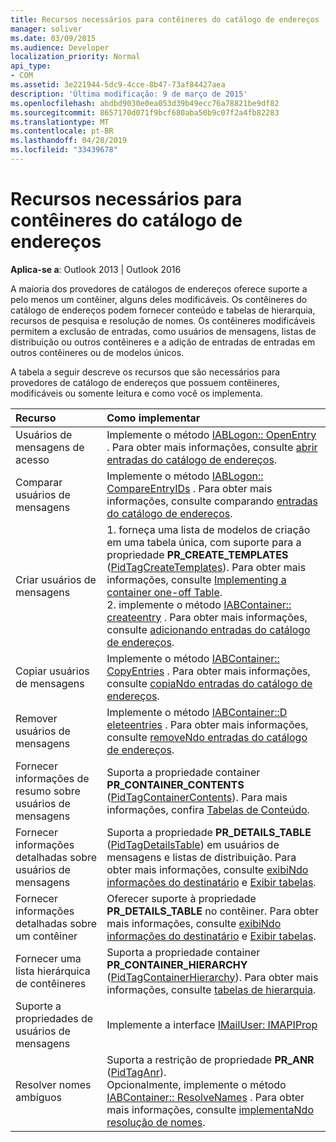 ```yaml
---
title: Recursos necessários para contêineres do catálogo de endereços
manager: soliver
ms.date: 03/09/2015
ms.audience: Developer
localization_priority: Normal
api_type:
- COM
ms.assetid: 3e221944-5dc9-4cce-8b47-73af84427aea
description: 'Última modificação: 9 de março de 2015'
ms.openlocfilehash: abdbd9030e0ea053d39b49ecc76a78821be9df82
ms.sourcegitcommit: 8657170d071f9bcf680aba50b9c07f2a4fb82283
ms.translationtype: MT
ms.contentlocale: pt-BR
ms.lasthandoff: 04/28/2019
ms.locfileid: "33439678"
---
```

# <a name="required-features-for-address-book-containers"></a>Recursos necessários para contêineres do catálogo de endereços

  
  
**Aplica-se a**: Outlook 2013 | Outlook 2016 
  
A maioria dos provedores de catálogos de endereços oferece suporte a pelo menos um contêiner, alguns deles modificáveis. Os contêineres do catálogo de endereços podem fornecer conteúdo e tabelas de hierarquia, recursos de pesquisa e resolução de nomes. Os contêineres modificáveis permitem a exclusão de entradas, como usuários de mensagens, listas de distribuição ou outros contêineres e a adição de entradas de entradas em outros contêineres ou de modelos únicos.
  
A tabela a seguir descreve os recursos que são necessários para provedores de catálogo de endereços que possuem contêineres, modificáveis ou somente leitura e como você os implementa.
  
|**Recurso**|**Como implementar**|
|:-----|:-----|
|Usuários de mensagens de acesso  <br/> |Implemente o método [IABLogon:: OpenEntry](iablogon-openentry.md) . Para obter mais informações, consulte [abrir entradas do catálogo de endereços](opening-address-book-entries.md).  <br/> |
|Comparar usuários de mensagens  <br/> |Implemente o método [IABLogon:: CompareEntryIDs](iablogon-compareentryids.md) . Para obter mais informações, consulte comparando [entradas do catálogo de endereços](comparing-address-book-entries.md).  <br/> |
|Criar usuários de mensagens  <br/> |1. forneça uma lista de modelos de criação em uma tabela única, com suporte para a propriedade **PR_CREATE_TEMPLATES** ([PidTagCreateTemplates](pidtagcreatetemplates-canonical-property.md)). Para obter mais informações, consulte [Implementing a container one-off Table](implementing-a-container-one-off-table.md).  <br/> 2. implemente o método [IABContainer:: createentry](iabcontainer-createentry.md) . Para obter mais informações, consulte [adicionando entradas do catálogo de endereços](adding-address-book-entries.md).  <br/> |
|Copiar usuários de mensagens  <br/> |Implemente o método [IABContainer:: CopyEntries](iabcontainer-copyentries.md) . Para obter mais informações, consulte [copiaNdo entradas do catálogo de endereços](copying-address-book-entries.md).  <br/> |
|Remover usuários de mensagens  <br/> |Implemente o método [IABContainer::D eleteentries](iabcontainer-deleteentries.md) . Para obter mais informações, consulte [removeNdo entradas do catálogo de endereços](removing-address-book-entries.md).  <br/> |
|Fornecer informações de resumo sobre usuários de mensagens  <br/> |Suporta a propriedade container **PR_CONTAINER_CONTENTS** ([PidTagContainerContents](pidtagcontainercontents-canonical-property.md)). Para mais informações, confira [Tabelas de Conteúdo](contents-tables.md).  <br/> |
|Fornecer informações detalhadas sobre usuários de mensagens  <br/> |Suporta a propriedade **PR_DETAILS_TABLE** ([PidTagDetailsTable](pidtagdetailstable-canonical-property.md)) em usuários de mensagens e listas de distribuição. Para obter mais informações, consulte [exibiNdo informações do destinatário](displaying-recipient-information.md) e [Exibir tabelas](display-tables.md).  <br/> |
|Fornecer informações detalhadas sobre um contêiner  <br/> |Oferecer suporte à propriedade **PR_DETAILS_TABLE** no contêiner. Para obter mais informações, consulte [exibiNdo informações do destinatário](displaying-recipient-information.md) e [Exibir tabelas](display-tables.md).  <br/> |
|Fornecer uma lista hierárquica de contêineres  <br/> |Suporta a propriedade container **PR_CONTAINER_HIERARCHY** ([PidTagContainerHierarchy](pidtagcontainerhierarchy-canonical-property.md)). Para obter mais informações, consulte [tabelas de hierarquia](hierarchy-tables.md).  <br/> |
|Suporte a propriedades de usuários de mensagens  <br/> |Implemente a interface [IMailUser: IMAPIProp](imailuserimapiprop.md)  <br/> |
|Resolver nomes ambíguos  <br/> | Suporta a restrição de propriedade **PR_ANR** ([PidTagAnr](pidtaganr-canonical-property.md)).  <br/>  Opcionalmente, implemente o método [IABContainer:: ResolveNames](iabcontainer-resolvenames.md) . Para obter mais informações, consulte [implementaNdo resolução de nomes](implementing-name-resolution.md).  <br/> |
   

